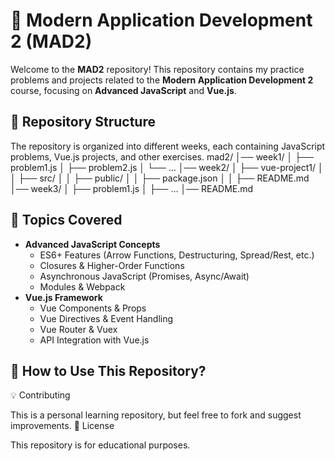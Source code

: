 # 📌 Modern Application Development 2 (MAD2)

Welcome to the **MAD2** repository! This repository contains my practice problems and projects related to the **Modern Application Development 2** course, focusing on **Advanced JavaScript** and **Vue.js**.

## 📁 Repository Structure

The repository is organized into different weeks, each containing JavaScript problems, Vue.js projects, and other exercises.
mad2/
│── week1/
│   ├── problem1.js
│   ├── problem2.js
│   └── …
│── week2/
│   ├── vue-project1/
│   │   ├── src/
│   │   ├── public/
│   │   ├── package.json
│   │   ├── README.md
│── week3/
│   ├── problem1.js
│   ├── …
│── README.md
## 📌 Topics Covered

- **Advanced JavaScript Concepts**
  - ES6+ Features (Arrow Functions, Destructuring, Spread/Rest, etc.)
  - Closures & Higher-Order Functions
  - Asynchronous JavaScript (Promises, Async/Await)
  - Modules & Webpack
- **Vue.js Framework**
  - Vue Components & Props
  - Vue Directives & Event Handling
  - Vue Router & Vuex
  - API Integration with Vue.js

## 🚀 How to Use This Repository?
💡 Contributing

This is a personal learning repository, but feel free to fork and suggest improvements.
📜 License

This repository is for educational purposes.
